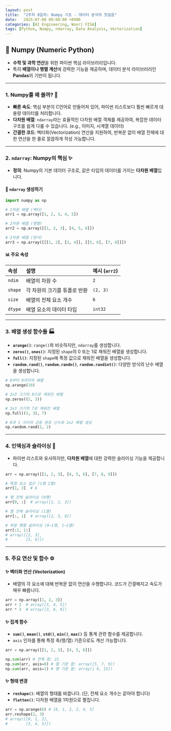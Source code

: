 ```yaml
---
layout: post
title:  "2주차 8일차: Numpy 기초 - 데이터 분석의 첫걸음"
date:   2025-07-08 09:00:00 +0900
categories: [AI Engineering, Woori FISA]
tags: [Python, Numpy, ndarray, Data Analysis, Vectorization]
---
```


## 🔢 Numpy (Numeric Python)

- **수학 및 과학 연산**을 위한 파이썬 핵심 라이브러리입니다.
- 특히 **배열이나 행렬 계산**에 강력한 기능을 제공하며, 데이터 분석 라이브러리인 **Pandas**의 기반이 됩니다.

---

### 1. Numpy를 왜 쓸까? 🤔

- **빠른 속도**: 핵심 부분이 C언어로 만들어져 있어, 파이썬 리스트보다 훨씬 빠르게 대용량 데이터를 처리합니다.
- **다차원 배열**: `ndarray`라는 효율적인 다차원 배열 객체를 제공하여, 복잡한 데이터 구조를 쉽게 다룰 수 있습니다. (e.g., 이미지, 시계열 데이터)
- **간결한 코드**: 벡터화(Vectorization) 연산을 지원하여, 반복문 없이 배열 전체에 대한 연산을 한 줄로 깔끔하게 작성 가능합니다.

---

### 2. `ndarray`: Numpy의 핵심 ✨

- **정의**: Numpy의 기본 데이터 구조로, 같은 타입의 데이터를 가지는 **다차원 배열**입니다.

#### 📝 `ndarray` 생성하기

```python
import numpy as np

# 1차원 배열 (벡터)
arr1 = np.array([1, 2, 3, 4, 5])

# 2차원 배열 (행렬)
arr2 = np.array([[1, 2, 3], [4, 5, 6]])

# 3차원 배열 (텐서)
arr3 = np.array([[[1, 2], [3, 4]], [[5, 6], [7, 8]]])
```

#### 📊 주요 속성

| 속성 | 설명 | 예시 (`arr2`) |
| :--- | :--- | :--- |
| `ndim` | 배열의 차원 수 | `2` |
| `shape`| 각 차원의 크기를 튜플로 반환 | `(2, 3)` |
| `size` | 배열의 전체 요소 개수 | `6` |
| `dtype`| 배열 요소의 데이터 타입 | `int32` |

---

### 3. 배열 생성 함수들 🏭

- **`arange()`**: `range()`와 비슷하지만, `ndarray`를 생성합니다.
- **`zeros()`**, **`ones()`**: 지정된 `shape`의 0 또는 1로 채워진 배열을 생성합니다.
- **`full()`**: 지정된 `shape`에 특정 값으로 채워진 배열을 생성합니다.
- **`random.rand()`**, **`random.randn()`**, **`random.randint()`**: 다양한 방식의 난수 배열을 생성합니다.

```python
# 0부터 9까지의 배열
np.arange(10)

# 2x3 크기의 0으로 채워진 배열
np.zeros((2, 3))

# 3x3 크기의 7로 채워진 배열
np.full((3, 3), 7)

# 0과 1 사이의 균등 분포 난수로 2x2 배열 생성
np.random.rand(2, 2)
```

---

### 4. 인덱싱과 슬라이싱 🎯

- 파이썬 리스트와 유사하지만, **다차원 배열**에 대한 강력한 슬라이싱 기능을 제공합니다.

```python
arr = np.array([[1, 2, 3], [4, 5, 6], [7, 8, 9]])

# 특정 요소 접근 (1행 2열)
arr[1, 2]  # 6

# 행 전체 슬라이싱 (0행)
arr[0, :]  # array([1, 2, 3])

# 열 전체 슬라이싱 (1열)
arr[:, 1]  # array([2, 5, 8])

# 부분 행렬 슬라이싱 (0~1행, 1~2열)
arr[:2, 1:]
# array([[2, 3],
#        [5, 6]])
```

---

### 5. 주요 연산 및 함수 ⚙️

#### ✨ 벡터화 연산 (Vectorization)
- 배열의 각 요소에 대해 반복문 없이 연산을 수행합니다. 코드가 간결해지고 속도가 매우 빠릅니다.

```python
arr = np.array([1, 2, 3])
arr + 2  # array([3, 4, 5])
arr * 3  # array([3, 6, 9])
```

#### ✨ 집계 함수
- **`sum()`**, **`mean()`**, **`std()`**, **`min()`**, **`max()`** 등 통계 관련 함수를 제공합니다.
- `axis` 인자를 통해 특정 축(행/열) 기준으로도 계산 가능합니다.

```python
arr = np.array([[1, 2, 3], [4, 5, 6]])

np.sum(arr) # 전체 합: 21
np.sum(arr, axis=0) # 열 기준 합: array([5, 7, 9])
np.sum(arr, axis=1) # 행 기준 합: array([ 6, 15])
```

#### ✨ 형태 변경
- **`reshape()`**: 배열의 형태를 바꿉니다. (단, 전체 요소 개수는 같아야 합니다)
- **`flatten()`**: 다차원 배열을 1차원으로 펼칩니다.

```python
arr = np.arange(6) # [0, 1, 2, 3, 4, 5]
arr.reshape(2, 3)
# array([[0, 1, 2],
#        [3, 4, 5]])
```